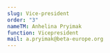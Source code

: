 ```yaml
---
slug: Vice-president
order: "3"
nameTM: Anhelina Pryimak
function: Vicepresident
mail: a.pryimak@beta-europe.org
---
```


